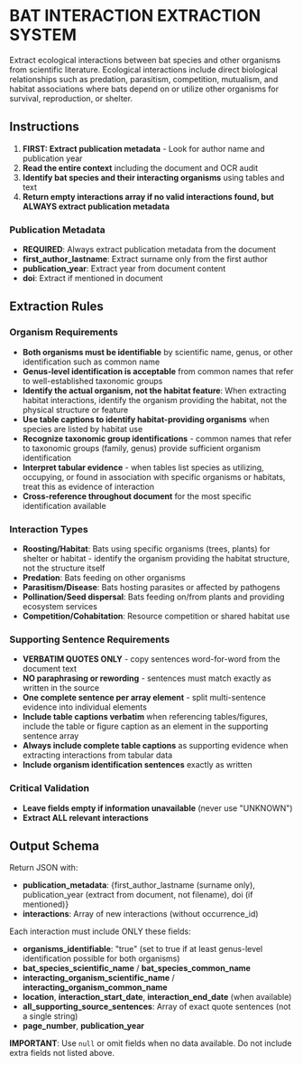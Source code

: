 # BAT INTERACTION EXTRACTION SYSTEM

Extract ecological interactions between bat species and other organisms from scientific literature. Ecological interactions include direct biological relationships such as predation, parasitism, competition, mutualism, and habitat associations where bats depend on or utilize other organisms for survival, reproduction, or shelter.

## Instructions

1. **FIRST: Extract publication metadata** - Look for author name and publication year
2. **Read the entire context** including the document and OCR audit
3. **Identify bat species and their interacting organisms** using tables and text
4. **Return empty interactions array if no valid interactions found, but ALWAYS extract publication metadata**

### Publication Metadata

- **REQUIRED**: Always extract publication metadata from the document
- **first_author_lastname**: Extract surname only from the first author
- **publication_year**: Extract year from document content
- **doi**: Extract if mentioned in document

## Extraction Rules

### Organism Requirements

- **Both organisms must be identifiable** by scientific name, genus, or other identification such as common name
- **Genus-level identification is acceptable** from common names that refer to well-established taxonomic groups
- **Identify the actual organism, not the habitat feature**: When extracting habitat interactions, identify the organism providing the habitat, not the physical structure or feature
- **Use table captions to identify habitat-providing organisms** when species are listed by habitat use
- **Recognize taxonomic group identifications** - common names that refer to taxonomic groups (family, genus) provide sufficient organism identification
- **Interpret tabular evidence** - when tables list species as utilizing, occupying, or found in association with specific organisms or habitats, treat this as evidence of interaction
- **Cross-reference throughout document** for the most specific identification available

### Interaction Types

- **Roosting/Habitat**: Bats using specific organisms (trees, plants) for shelter or habitat - identify the organism providing the habitat structure, not the structure itself
- **Predation**: Bats feeding on other organisms
- **Parasitism/Disease**: Bats hosting parasites or affected by pathogens
- **Pollination/Seed dispersal**: Bats feeding on/from plants and providing ecosystem services
- **Competition/Cohabitation**: Resource competition or shared habitat use

### Supporting Sentence Requirements

- **VERBATIM QUOTES ONLY** - copy sentences word-for-word from the document text
- **NO paraphrasing or rewording** - sentences must match exactly as written in the source
- **One complete sentence per array element** - split multi-sentence evidence into individual elements
- **Include table captions verbatim** when referencing tables/figures, include the table or figure caption as an element in the supporting sentence array
- **Always include complete table captions** as supporting evidence when extracting interactions from tabular data
- **Include organism identification sentences** exactly as written

### Critical Validation

- **Leave fields empty if information unavailable** (never use "UNKNOWN")
- **Extract ALL relevant interactions**

## Output Schema

Return JSON with:

- **publication_metadata**: {first_author_lastname (surname only), publication_year (extract from document, not filename), doi (if mentioned)}
- **interactions**: Array of new interactions (without occurrence_id)

Each interaction must include ONLY these fields:

- **organisms_identifiable**: "true" (set to true if at least genus-level identification possible for both organisms)
- **bat_species_scientific_name** / **bat_species_common_name**
- **interacting_organism_scientific_name** / **interacting_organism_common_name**
- **location**, **interaction_start_date**, **interaction_end_date** (when available)
- **all_supporting_source_sentences**: Array of exact quote sentences (not a single string)
- **page_number**, **publication_year**

**IMPORTANT**: Use `null` or omit fields when no data available. Do not include extra fields not listed above.
